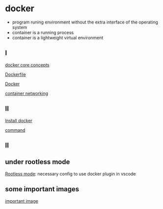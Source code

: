 # docker

- program runing environment without the extra interface of the operating system
- container is a running process
- container is a lightweight virtual environment

## I

[docker core concepts](docker-glossary.md)

[Dockerfile](docker-dockerfile.md)

[Docker](docker-terms.md)

[container networking](docker-container-networking.md)

## II

[Install docker](docker-install.md)

[command](docker-command.md)

## II

## under rootless mode

[Rootless mode](docker-rootless.md): necessary config to use docker plugin in vscode

## some important images

[important image](docker-important-images.md)
